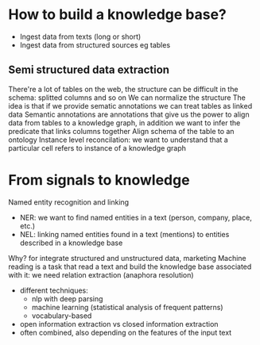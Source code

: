# How to build a knowledge base?

- Ingest data from texts (long or short)
- Ingest data from structured sources eg tables

## Semi structured data extraction

There're a lot of tables on the web, the structure can be difficult in the schema: splitted columns and so on
We can normalize the structure 
The idea is that if we provide sematic annotations we can treat tables as linked data
Semantic annotations are annotations that give us the power to align data from tables to a knowledge graph, in addition we want to infer the predicate that links columns together
Align schema of the table to an ontology
Instance level reconcilation: we want to understand that a particular cell refers to instance of a knowledge graph

# From signals to knowledge

Named entity recognition and linking
- NER: we want to find named entities in a text (person, company, place, etc.)
- NEL: linking named entities found in a text (mentions) to entities described in a knowledge base
  
Why? for integrate structured and unstructured data, marketing
Machine reading is a task that read a text and build the knowledge base associated with it: we need relation extraction (anaphora resolution)

- different techniques: 
  - nlp with deep parsing
  - machine learning (statistical analysis of frequent patterns)
  - vocabulary-based
- open information extraction vs closed information extraction
- often combined, also depending on the features of the input text

